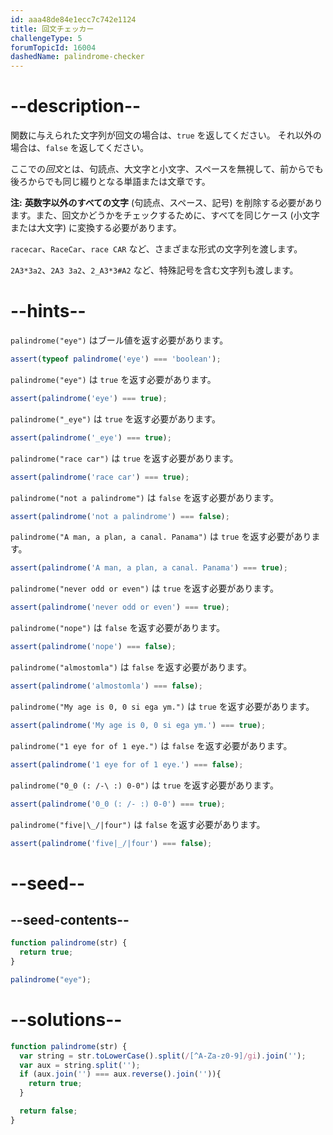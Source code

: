 ```yaml
---
id: aaa48de84e1ecc7c742e1124
title: 回文チェッカー
challengeType: 5
forumTopicId: 16004
dashedName: palindrome-checker
---
```


# --description--

関数に与えられた文字列が回文の場合は、`true` を返してください。 それ以外の場合は、`false` を返してください。

ここでの<dfn>回文</dfn>とは、句読点、大文字と小文字、スペースを無視して、前からでも後ろからでも同じ綴りとなる単語または文章です。

**注:** **英数字以外のすべての文字** (句読点、スペース、記号) を削除する必要があります。また、回文かどうかをチェックするために、すべてを同じケース (小文字または大文字) に変換する必要があります。

`racecar`、`RaceCar`、`race CAR` など、さまざまな形式の文字列を渡します。

`2A3*3a2`、`2A3 3a2`、`2_A3*3#A2` など、特殊記号を含む文字列も渡します。

# --hints--

`palindrome("eye")` はブール値を返す必要があります。

```js
assert(typeof palindrome('eye') === 'boolean');
```

`palindrome("eye")` は `true` を返す必要があります。

```js
assert(palindrome('eye') === true);
```

`palindrome("_eye")` は `true` を返す必要があります。

```js
assert(palindrome('_eye') === true);
```

`palindrome("race car")` は `true` を返す必要があります。

```js
assert(palindrome('race car') === true);
```

`palindrome("not a palindrome")` は `false` を返す必要があります。

```js
assert(palindrome('not a palindrome') === false);
```

`palindrome("A man, a plan, a canal. Panama")` は `true` を返す必要があります。

```js
assert(palindrome('A man, a plan, a canal. Panama') === true);
```

`palindrome("never odd or even")` は `true` を返す必要があります。

```js
assert(palindrome('never odd or even') === true);
```

`palindrome("nope")` は `false` を返す必要があります。

```js
assert(palindrome('nope') === false);
```

`palindrome("almostomla")` は `false` を返す必要があります。

```js
assert(palindrome('almostomla') === false);
```

`palindrome("My age is 0, 0 si ega ym.")` は `true` を返す必要があります。

```js
assert(palindrome('My age is 0, 0 si ega ym.') === true);
```

`palindrome("1 eye for of 1 eye.")` は `false` を返す必要があります。

```js
assert(palindrome('1 eye for of 1 eye.') === false);
```

`palindrome("0_0 (: /-\ :) 0-0")` は `true` を返す必要があります。

```js
assert(palindrome('0_0 (: /- :) 0-0') === true);
```

`palindrome("five|\_/|four")` は `false` を返す必要があります。

```js
assert(palindrome('five|_/|four') === false);
```

# --seed--

## --seed-contents--

```js
function palindrome(str) {
  return true;
}

palindrome("eye");
```

# --solutions--

```js
function palindrome(str) {
  var string = str.toLowerCase().split(/[^A-Za-z0-9]/gi).join('');
  var aux = string.split('');
  if (aux.join('') === aux.reverse().join('')){
    return true;
  }

  return false;
}
```
